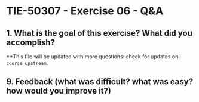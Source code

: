 # TIE-50307 - Exercise 06 - Q&A

## 1. What is the goal of this exercise? What did you accomplish?

**This file will be updated with more questions: check for updates on `course_upstream`.

## 9. Feedback (what was difficult? what was easy? how would you improve it?)

